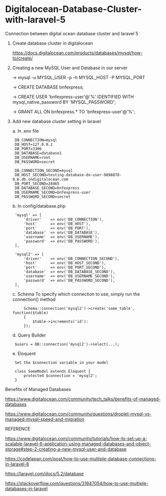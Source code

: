 # Digitalocean-Database-Cluster-with-laravel-5
Connection between digital ocean database cluster and laravel 5


1. Create database cluster in digitalocean 

	https://docs.digitalocean.com/products/databases/mysql/how-to/create/

2. Creating a new MySQL User and Database in our server

	-> mysql -u MYSQL_USER -p -h MYSQL_HOST -P MYSQL_PORT

	-> CREATE DATABASE bnfexpress;

	-> CREATE USER 'bnfexpress-user'@'%' IDENTIFIED WITH mysql_native_password BY 'MYSQL_PASSWORD';

	-> GRANT ALL ON bnfexpress.* TO 'bnfexpress-user'@'%';

3. Add new database cluster setting in laravel 
	
	a. In .env file

		DB_CONNECTION=mysql
		DB_HOST=127.0.0.1 
		DB_PORT=3306 
		DB_DATABASE=database1 
		DB_USERNAME=root 
		DB_PASSWORD=secret 

		DB_CONNECTION_SECOND=mysql 
		DB_HOST_SECOND=testing-database-do-user-9898878-0.b.db.ondigitalocean.com
		DB_PORT_SECOND=28465 
		DB_DATABASE_SECOND=bnfexpress 
		DB_USERNAME_SECOND=bnfexpress-user
		DB_PASSWORD_SECOND=secret

	b. In config/database.php

	 	'mysql' => [
		    'driver'    => env('DB_CONNECTION'),
		    'host'      => env('DB_HOST'),
		    'port'      => env('DB_PORT'),
		    'database'  => env('DB_DATABASE'),
		    'username'  => env('DB_USERNAME'),
		    'password'  => env('DB_PASSWORD'),
		],

		'mysql2' => [
		    'driver'    => env('DB_CONNECTION_SECOND'),
		    'host'      => env('DB_HOST_SECOND'),
		    'port'      => env('DB_PORT_SECOND'),
		    'database'  => env('DB_DATABASE_SECOND'),
		    'username'  => env('DB_USERNAME_SECOND'),
		    'password'  => env('DB_PASSWORD_SECOND'),
		],

	c. Schema
		To specify which connection to use, simply run the connection() method

			Schema::connection('mysql2')->create('some_table', function($table)
			{
			    $table->increments('id'):
			});

	d. Query Builder

		$users = DB::connection('mysql2')->select(...);

	e. Eloquent

		Set the $connection variable in your model

		class SomeModel extends Eloquent {
		    protected $connection = 'mysql2';
		}



Benefits of Managed Databases

https://www.digitalocean.com/community/tech_talks/benefits-of-managed-databases

https://www.digitalocean.com/community/questions/droplet-mysql-vs-managed-mysql-speed-and-migration

REFERENCE

https://www.digitalocean.com/community/tutorials/how-to-set-up-a-scalable-laravel-6-application-using-managed-databases-and-object-storage#step-2-creating-a-new-mysql-user-and-database

https://codelapan.com/post/how-to-use-multiple-database-connections-in-laravel-8

https://laravel.com/docs/5.2/database

https://stackoverflow.com/questions/31847054/how-to-use-multiple-databases-in-laravel

